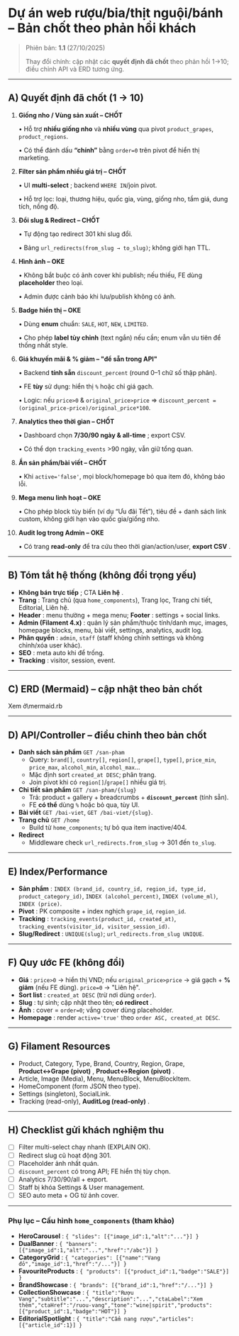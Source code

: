 # Dự án web rượu/bia/thịt nguội/bánh – **Bản chốt theo phản hồi khách**

> Phiên bản: **1.1** (27/10/2025)
>
> Thay đổi chính: cập nhật các **quyết định đã chốt** theo phản hồi 1→10; điều chỉnh API và ERD tương ứng.

---

## A) Quyết định đã chốt (1 → 10)

1. **Giống nho / Vùng sản xuất – CHỐT**

   • Hỗ trợ **nhiều giống nho** và **nhiều vùng** qua pivot `product_grapes`, `product_regions`.

   • Có thể đánh dấu **“chính”** bằng `order=0` trên pivot để hiển thị marketing.
2. **Filter sản phẩm nhiều giá trị – CHỐT**

   • UI  **multi-select** ; backend `WHERE IN`/join pivot.

   • Hỗ trợ lọc: loại, thương hiệu, quốc gia, vùng, giống nho, tầm giá, dung tích, nồng độ.
3. **Đổi slug & Redirect – CHỐT**

   • Tự động tạo redirect 301 khi slug đổi.

   • Bảng `url_redirects(from_slug → to_slug)`; không giới hạn TTL.
4. **Hình ảnh – OKE**

   • Không bắt buộc có ảnh cover khi publish; nếu thiếu, FE dùng **placeholder** theo loại.

   • Admin được cảnh báo khi lưu/publish không có ảnh.
5. **Badge hiển thị – OKE**

   • Dùng **enum** chuẩn: `SALE`, `HOT`, `NEW`, `LIMITED`.

   • Cho phép **label tùy chỉnh** (text ngắn) nếu cần; enum vẫn ưu tiên để thống nhất style.
6. **Giá khuyến mãi & % giảm – "để sẵn trong API"**

   • Backend **tính sẵn** `discount_percent` (round 0–1 chữ số thập phân).

   • FE **tùy** sử dụng: hiển thị `%` hoặc chỉ giá gạch.

   • Logic: nếu `price>0` & `original_price>price` ⇒ `discount_percent = (original_price-price)/original_price*100`.
7. **Analytics theo thời gian – CHỐT**

   • Dashboard chọn  **7/30/90 ngày & all-time** ; export CSV.

   • Có thể dọn `tracking_events` >90 ngày, vẫn giữ tổng quan.
8. **Ẩn sản phẩm/bài viết – CHỐT**

   • Khi `active='false'`, mọi block/homepage bỏ qua item đó, không báo lỗi.
9. **Mega menu linh hoạt – OKE**

   • Cho phép block tùy biến (ví dụ “Ưu đãi Tết”), tiêu đề + danh sách link custom, không giới hạn vào quốc gia/giống nho.
10. **Audit log trong Admin – OKE**

    • Có trang **read-only** để tra cứu theo thời gian/action/user,  **export CSV** .

---

## B) Tóm tắt hệ thống (không đổi trọng yếu)

* **Không bán trực tiếp** ; CTA  **Liên hệ** .
* **Trang** : Trang chủ (qua `home_components`), Trang lọc, Trang chi tiết, Editorial, Liên hệ.
* **Header** : menu thường + mega menu;  **Footer** : settings + social links.
* **Admin (Filament 4.x)** : quản lý sản phẩm/thuộc tính/danh mục, images, homepage blocks, menu, bài viết, settings, analytics, audit log.
* **Phân quyền** : `admin`, `staff` (staff không chỉnh settings và không chỉnh/xóa user khác).
* **SEO** : meta auto khi để trống.
* **Tracking** : visitor, session, event.

---

## C) ERD (Mermaid) – cập nhật theo bản chốt

Xem ở\mermaid.rb

---

## D) API/Controller – điều chỉnh theo bản chốt

* **Danh sách sản phẩm** `GET /san-pham`
  * Query: `brand[]`, `country[]`, `region[]`, `grape[]`, `type[]`, `price_min`, `price_max`, `alcohol_min`, `alcohol_max`…
  * Mặc định sort `created_at DESC`; phân trang.
  * Join pivot khi có `region[]`/`grape[]` nhiều giá trị.
* **Chi tiết sản phẩm** `GET /san-pham/{slug}`
  * Trả: product + gallery + breadcrumbs + **`discount_percent`** (tính sẵn).
  * FE **có thể** dùng `%` hoặc bỏ qua, tùy UI.
* **Bài viết** `GET /bai-viet`, `GET /bai-viet/{slug}`.
* **Trang chủ** `GET /home`
  * Build từ `home_components`; tự bỏ qua item inactive/404.
* **Redirect**
  * Middleware check `url_redirects.from_slug` → 301 đến `to_slug`.

---

## E) Index/Performance

* **Sản phẩm** : `INDEX (brand_id, country_id, region_id, type_id, product_category_id)`, `INDEX (alcohol_percent)`, `INDEX (volume_ml)`, `INDEX (price)`.
* **Pivot** : PK composite + index nghịch `grape_id`, `region_id`.
* **Tracking** : `tracking_events(product_id, created_at)`, `tracking_events(visitor_id, visitor_session_id)`.
* **Slug/Redirect** : `UNIQUE(slug)`; `url_redirects.from_slug UNIQUE`.

---

## F) Quy ước FE (không đổi)

* **Giá** : `price>0` → hiển thị VND; nếu `original_price>price` → giá gạch + **% giảm** (nếu FE dùng). `price=0` → "Liên hệ".
* **Sort list** : `created_at DESC` (trừ nơi dùng `order`).
* **Slug** : tự sinh; cập nhật theo tên;  **có redirect** .
* **Ảnh** : cover = `order=0`; vắng cover dùng placeholder.
* **Homepage** : render `active='true'` theo `order ASC, created_at DESC`.

---

## G) Filament Resources

* Product, Category, Type, Brand, Country, Region, Grape,  **Product↔Grape (pivot)** ,  **Product↔Region (pivot)** .
* Article, Image (Media), Menu, MenuBlock, MenuBlockItem.
* HomeComponent (form JSON theo type).
* Settings (singleton), SocialLink.
* Tracking (read-only),  **AuditLog (read-only)** .

---

## H) Checklist gửi khách nghiệm thu

* [ ] Filter multi-select chạy nhanh (EXPLAIN OK).
* [ ] Redirect slug cũ hoạt động 301.
* [ ] Placeholder ảnh nhất quán.
* [ ] `discount_percent` có trong API; FE hiển thị tùy chọn.
* [ ] Analytics 7/30/90/all + export.
* [ ] Staff bị khóa Settings & User management.
* [ ] SEO auto meta + OG từ ảnh cover.

---

### Phụ lục – Cấu hình `home_components` (tham khảo)

* **HeroCarousel** : `{ "slides": [{"image_id":1,"alt":"..."}] }`
* **DualBanner** : `{ "banners": [{"image_id":1,"alt":"...","href":"/abc"}] }`
* **CategoryGrid** : `{ "categories": [{"name":"Vang đỏ","image_id":1,"href":"/..."}] }`
* **FavouriteProducts** : `{ "products": [{"product_id":1,"badge":"SALE"}] }`
* **BrandShowcase** : `{ "brands": [{"brand_id":1,"href":"/..."}] }`
* **CollectionShowcase** : `{ "title":"Rượu Vang","subtitle":"...","description":"...","ctaLabel":"Xem thêm","ctaHref":"/ruou-vang","tone":"wine|spirit","products":[{"product_id":1,"badge":"HOT"}] }`
* **EditorialSpotlight** : `{ "title":"Cẩm nang rượu","articles":[{"article_id":1}] }`
